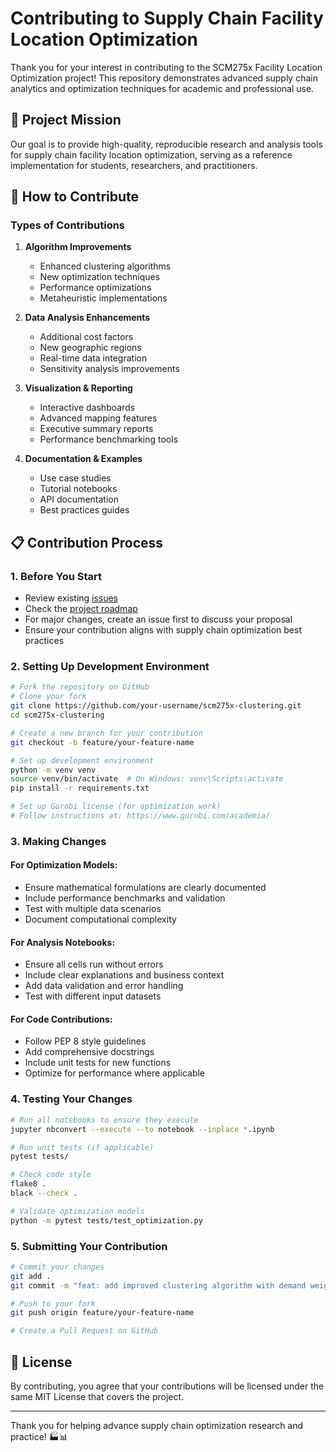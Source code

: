 # Contributing to Supply Chain Facility Location Optimization

Thank you for your interest in contributing to the SCM275x Facility Location Optimization project! This repository demonstrates advanced supply chain analytics and optimization techniques for academic and professional use.

## 🎯 Project Mission

Our goal is to provide high-quality, reproducible research and analysis tools for supply chain facility location optimization, serving as a reference implementation for students, researchers, and practitioners.

## 🤝 How to Contribute

### Types of Contributions

1. **Algorithm Improvements**
   - Enhanced clustering algorithms
   - New optimization techniques
   - Performance optimizations
   - Metaheuristic implementations

2. **Data Analysis Enhancements**
   - Additional cost factors
   - New geographic regions
   - Real-time data integration
   - Sensitivity analysis improvements

3. **Visualization & Reporting**
   - Interactive dashboards
   - Advanced mapping features
   - Executive summary reports
   - Performance benchmarking tools

4. **Documentation & Examples**
   - Use case studies
   - Tutorial notebooks
   - API documentation
   - Best practices guides

## 📋 Contribution Process

### 1. Before You Start

- Review existing [issues](https://github.com/your-org/scm275x-clustering/issues)
- Check the [project roadmap](https://github.com/your-org/scm275x-clustering/projects)
- For major changes, create an issue first to discuss your proposal
- Ensure your contribution aligns with supply chain optimization best practices

### 2. Setting Up Development Environment

```bash
# Fork the repository on GitHub
# Clone your fork
git clone https://github.com/your-username/scm275x-clustering.git
cd scm275x-clustering

# Create a new branch for your contribution
git checkout -b feature/your-feature-name

# Set up development environment
python -m venv venv
source venv/bin/activate  # On Windows: venv\Scripts\activate
pip install -r requirements.txt

# Set up Gurobi license (for optimization work)
# Follow instructions at: https://www.gurobi.com/academia/
```

### 3. Making Changes

#### For Optimization Models:
- Ensure mathematical formulations are clearly documented
- Include performance benchmarks and validation
- Test with multiple data scenarios
- Document computational complexity

#### For Analysis Notebooks:
- Ensure all cells run without errors
- Include clear explanations and business context
- Add data validation and error handling
- Test with different input datasets

#### For Code Contributions:
- Follow PEP 8 style guidelines
- Add comprehensive docstrings
- Include unit tests for new functions
- Optimize for performance where applicable

### 4. Testing Your Changes

```bash
# Run all notebooks to ensure they execute
jupyter nbconvert --execute --to notebook --inplace *.ipynb

# Run unit tests (if applicable)
pytest tests/

# Check code style
flake8 .
black --check .

# Validate optimization models
python -m pytest tests/test_optimization.py
```

### 5. Submitting Your Contribution

```bash
# Commit your changes
git add .
git commit -m "feat: add improved clustering algorithm with demand weighting"

# Push to your fork
git push origin feature/your-feature-name

# Create a Pull Request on GitHub
```


## 📄 License

By contributing, you agree that your contributions will be licensed under the same MIT License that covers the project.

---

Thank you for helping advance supply chain optimization research and practice! 🏭📊
